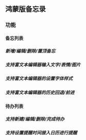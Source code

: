 ## 鸿蒙版备忘录

### 功能

#### 备忘列表
##### 新增/编辑/删除/置顶备忘
##### 支持富文本编辑器输入文字/表情/图片
##### 支持富文本编辑器的设置字体样式
##### 支持富文本编辑器的历史回退/前进
#### 待办列表
##### 支持新建/编辑/删除/完成待办
##### 支持设置提醒时间接入日历进行提醒